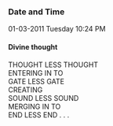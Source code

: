 ### Date and Time

01-03-2011 Tuesday 10:24 PM

#### Divine thought

THOUGHT LESS THOUGHT  <br />
ENTERING IN TO  <br />
GATE LESS GATE  <br />
CREATING <br />
SOUND LESS SOUND <br />
MERGING IN TO  <br />
END LESS END . . .
